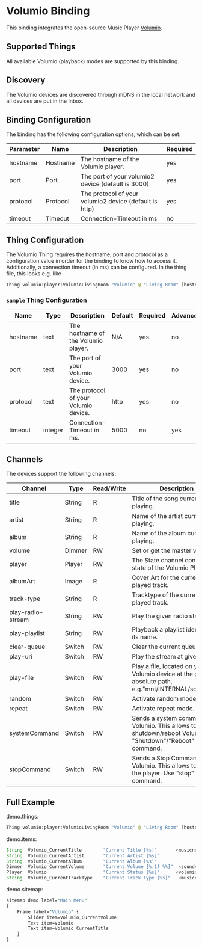 # Volumio Binding

This binding integrates the open-source Music Player [Volumio](https://www.volumio.com).

## Supported Things


All available Volumio (playback) modes are supported by this binding.

## Discovery

The Volumio devices are discovered through mDNS in the local network and all devices are put in the Inbox.


## Binding Configuration

The binding has the following configuration options, which can be set:

| Parameter   | Name             | Description                                                                | Required |
| ----------- | ---------------- | -------------------------------------------------------------------------- | -------- |
| hostname    | Hostname         | The hostname of the Volumio player.                                        | yes      |
| port        | Port             | The port of your volumio2 device (default is 3000)                         | yes      |
| protocol    | Protocol         | The protocol of your volumio2 device (default is http)                     | yes      |
| timeout     | Timeout          | Connection-Timeout in ms                                                   | no       |


## Thing Configuration

The Volumio Thing requires the hostname, port and protocol as a configuration value in order for the binding to know how to access it.
Additionally, a connection timeout (in ms) can be configured.
In the thing file, this looks e.g. like

```java
Thing volumio:player:VolumioLivingRoom "Volumio" @ "Living Room" [hostname="volumio.local", protocol="http"]
```

### `sample` Thing Configuration

| Name            | Type    | Description                           | Default | Required | Advanced |
|-----------------|---------|---------------------------------------|---------|----------|----------|
| hostname        | text    | The hostname of the Volumio player.   | N/A     | yes      | no       |
| port            | text    | The port of your Volumio device.     | 3000    | yes      | no       |
| protocol        | text    | The protocol of your Volumio device. | http    | yes      | no       |
| timeout         | integer | Connection-Timeout in ms.             | 5000    | no       | yes      |

## Channels

The devices support the following channels:


| Channel        | Type   | Read/Write | Description                                                                                                          |
|----------------|--------|------------|----------------------------------------------------------------------------------------------------------------------|
| title          | String | R          | Title of the song currently playing.                                                                                 |
| artist         | String | R          | Name of the artist currently playing.                                                                                |
| album          | String | R          | Name of the album currently playing.                                                                                 |
| volume         | Dimmer | RW         | Set or get the master volume.                                                                                        |
| player         | Player | RW         | The State channel contains state of the Volumio Player.                                                              |
| albumArt       | Image  | R          | Cover Art for the currently played track.                                                                            |
| track-type      | String | R          | Tracktype of the currently played track.                                                                             |
| play-radio-stream| String | RW         | Play the given radio stream.                                                                                         |
| play-playlist   | String | RW         | Playback a playlist identifed by its name.                                                                           |
| clear-queue     | Switch | RW         | Clear the current queue.                                                                                             | 
| play-uri        | Switch | RW         | Play the stream at given uri.                                                                                        |
| play-file       | Switch | RW         | Play a file, located on your Volumio device at the given absolute path, e.g."mnt/INTERNAL/song.mp3"                  |
| random         | Switch | RW         | Activate random mode.                                                                                                |
| repeat         | Switch | RW         | Activate repeat mode.                                                                                                |
| systemCommand  | Switch | RW         | Sends a system command to Volumio. This allows to shutdown/reboot Volumio. Use "Shutdown"/"Reboot" as String command.|
| stopCommand    | Switch | RW         | Sends a Stop Command to Volumio. This allows to stop the player. Use "stop" as string command.                       |


## Full Example

demo.things:

```java
Thing volumio:player:VolumioLivingRoom "Volumio" @ "Living Room" [hostname="volumio.local", protocol="http"]
```

demo.items:

```java
String	Volumio_CurrentTitle	    "Current Title [%s]"	   <musicnote>      {channel="volumio:player:VolumioLivingRoom:title"}
String	Volumio_CurrentArtist	    "Current Artist [%s]"	                    {channel="volumio:player:VolumioLivingRoom:artist"}
String	Volumio_CurrentAlbum	    "Current Album [%s]"	                    {channel="volumio:player:VolumioLivingRoom:album"}
Dimmer	Volumio_CurrentVolume	    "Current Volume [%.1f %%]"  <soundvolume>	{channel="volumio:player:VolumioLivingRoom:volume"}
Player	Volumio	                    "Current Status [%s]"	   <volumiologo>    {channel="volumio:player:VolumioLivingRoom:player"}
String	Volumio_CurrentTrackType	"Current Track Type [%s]"   <musicnote>      {channel="volumio:player:VolumioLivingRoom:track-type"}
```

demo.sitemap:

```perl
sitemap demo label="Main Menu"
{
    Frame label="Volumio" {
        Slider item=Volumio_CurrentVolume
        Text item=Volumio
		Text item=Volumio_CurrentTitle
    }
}
```
